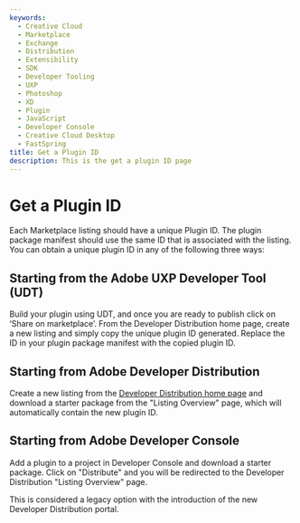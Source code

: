 ```yaml
---
keywords:
  - Creative Cloud
  - Marketplace
  - Exchange
  - Distribution
  - Extensibility
  - SDK
  - Developer Tooling
  - UXP
  - Photoshop
  - XD
  - Plugin
  - JavaScript
  - Developer Console
  - Creative Cloud Desktop
  - FastSpring
title: Get a Plugin ID
description: This is the get a plugin ID page
---
```


# Get a Plugin ID

Each Marketplace listing should have a unique Plugin ID. The plugin package manifest should use the same ID that is associated with the listing. You can obtain a unique plugin ID in any of the following three ways:

## Starting from the Adobe UXP Developer Tool (UDT)

Build your plugin using UDT, and once you are ready to publish click on ‘Share on marketplace’. From the Developer Distribution home page, create a new listing and simply copy the unique plugin ID generated. Replace the ID in your plugin package manifest with the copied plugin ID.

## Starting from Adobe Developer Distribution

Create a new listing from the [Developer Distribution home page](https://developer.adobe.com/distribute/home) and download a starter package from the "Listing Overview" page, which will automatically contain the new plugin ID.

## Starting from Adobe Developer Console

Add a plugin to a project in Developer Console and download a starter package. Click on "Distribute" and you will be redirected to the Developer Distribution "Listing Overview" page.

<InlineAlert slots="text"/>

This is considered a legacy option with the introduction of the new Developer Distribution portal.
